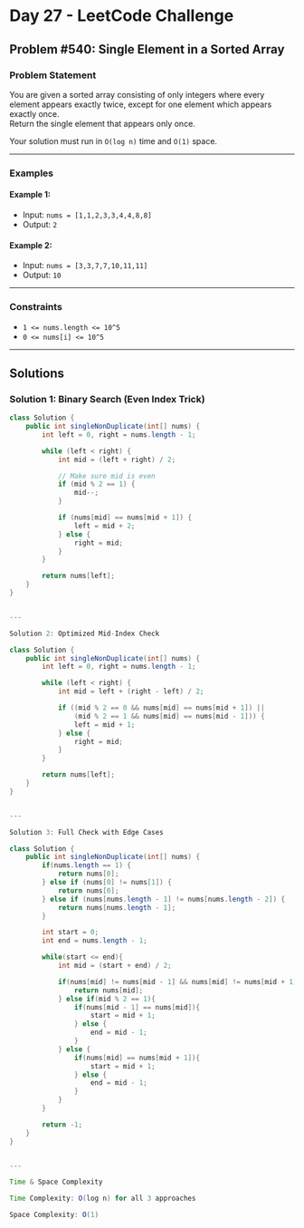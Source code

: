 # Day 27 - LeetCode Challenge

## Problem #540: Single Element in a Sorted Array

### Problem Statement

You are given a sorted array consisting of only integers where every element appears exactly twice, except for one element which appears exactly once.  
Return the single element that appears only once.

Your solution must run in `O(log n)` time and `O(1)` space.

---

### Examples

#### Example 1:
- Input: `nums = [1,1,2,3,3,4,4,8,8]`
- Output: `2`

#### Example 2:
- Input: `nums = [3,3,7,7,10,11,11]`
- Output: `10`

---

### Constraints

- `1 <= nums.length <= 10^5`
- `0 <= nums[i] <= 10^5`

---

## Solutions

### Solution 1: Binary Search (Even Index Trick)

```java
class Solution {
    public int singleNonDuplicate(int[] nums) {
        int left = 0, right = nums.length - 1;

        while (left < right) {
            int mid = (left + right) / 2;

            // Make sure mid is even
            if (mid % 2 == 1) {
                mid--;
            }

            if (nums[mid] == nums[mid + 1]) {
                left = mid + 2;
            } else {
                right = mid;
            }
        }

        return nums[left];
    }
}


---

Solution 2: Optimized Mid-Index Check

class Solution {
    public int singleNonDuplicate(int[] nums) {
        int left = 0, right = nums.length - 1;

        while (left < right) {
            int mid = left + (right - left) / 2;

            if ((mid % 2 == 0 && nums[mid] == nums[mid + 1]) ||
                (mid % 2 == 1 && nums[mid] == nums[mid - 1])) {
                left = mid + 1;
            } else {
                right = mid;
            }
        }

        return nums[left];
    }
}


---

Solution 3: Full Check with Edge Cases

class Solution {
    public int singleNonDuplicate(int[] nums) {
        if(nums.length == 1) {
            return nums[0];
        } else if (nums[0] != nums[1]) {
            return nums[0];
        } else if (nums[nums.length - 1] != nums[nums.length - 2]) {
            return nums[nums.length - 1];
        }

        int start = 0;
        int end = nums.length - 1;

        while(start <= end){
            int mid = (start + end) / 2;

            if(nums[mid] != nums[mid - 1] && nums[mid] != nums[mid + 1]){
                return nums[mid];
            } else if(mid % 2 == 1){
                if(nums[mid - 1] == nums[mid]){
                    start = mid + 1;
                } else {
                    end = mid - 1;
                }
            } else {
                if(nums[mid] == nums[mid + 1]){
                    start = mid + 1;
                } else {
                    end = mid - 1;
                }
            }
        }

        return -1;
    }
}


---

Time & Space Complexity

Time Complexity: O(log n) for all 3 approaches

Space Complexity: O(1)